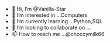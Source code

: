 - 👋 Hi, I’m @Vanilla-Star
- 🖤 I’m interested in ...Computers
- 🌱 I’m currently learning ...Python,SQL
- 💞️ I’m looking to collaborate on ...
- 📫 How to reach me ...@choccymilk66

<!---
Vanilla-Star/Vanilla-Star is a ✨ special ✨ repository because its `README.md` (this file) appears on your GitHub profile.
You can click the Preview link to take a look at your changes.
--->
